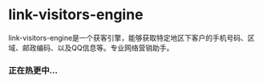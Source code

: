 # link-visitors-engine
link-visitors-engine是一个获客引擎，能够获取特定地区下客户的手机号码、区域、邮政编码、以及QQ信息等。专业网络营销助手。

### 正在热更中...
